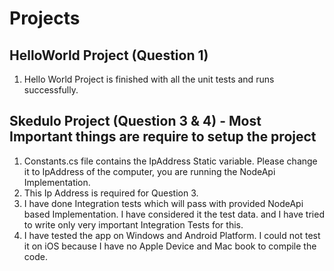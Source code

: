 # Projects
## HelloWorld Project (Question 1)
1. Hello World Project is finished with all the unit tests and runs successfully.

## Skedulo Project (Question 3 & 4) - Most Important things are require to setup the project
1. Constants.cs file contains the IpAddress Static variable. Please change it to IpAddress of the computer, you are running the NodeApi Implementation. 
2. This Ip Address is required for Question 3.
3. I have done Integration tests which will pass with provided NodeApi based Implementation. I have considered it the test data. and I have tried to write only very important Integration Tests for this.
4. I have tested the app on Windows and Android Platform. I could not test it on iOS because I have no Apple Device and Mac book to      compile the code.

